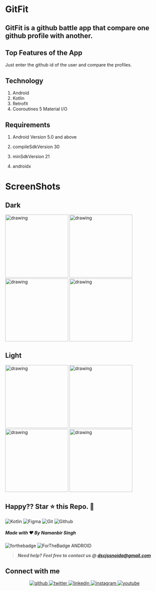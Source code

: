 # GitFit
## GitFit is a github battle app that compare one github profile with another.

## Top Features of the App
Just enter the github id of the user and compare the profiles.

## Technology
1. Android
2. Kotlin
3. Retrofit
4. Cooroutines
5 Material I/O

## Requirements
1. Android Version 5.0 and above
2. compileSdkVersion 30
3. minSdkVersion 21

4. androidx

# ScreenShots
## Dark
<img src="https://github.com/thinktocode/GitFit/blob/master/ScreenShots/dark_splash.png" alt="drawing" width="200"/>  <img src="https://github.com/thinktocode/GitFit/blob/master/ScreenShots/dark_user.png"  alt="drawing" width="200"/>
<img src="https://github.com/thinktocode/GitFit/blob/master/ScreenShots/dark_user1.png" alt="drawing" width="200"/>
<img src="https://github.com/thinktocode/GitFit/blob/master/ScreenShots/dark_battle.png" alt="drawing" width="200"/>
## Light
<img src="https://github.com/thinktocode/GitFit/blob/master/ScreenShots/light_splash.png" alt="drawing" width="200"/> <img src="https://github.com/thinktocode/GitFit/blob/master/ScreenShots/light_user.png"  alt="drawing" width="200"/>
<img src="https://github.com/thinktocode/GitFit/blob/master/ScreenShots/light_user1.png" alt="drawing" width="200"/>
<img src="https://github.com/thinktocode/GitFit/blob/master/ScreenShots/light_battle.png" alt="drawing" width="200"/>

## Happy?? Star ⭐ this Repo. 🤩


![Kotlin](https://img.shields.io/badge/kotlin-%230095D5.svg?&style=for-the-badge&logo=kotlin&logoColor=white)
![Figma](https://img.shields.io/badge/figma%20-%23F24E1E.svg?&style=for-the-badge&logo=figma&logoColor=white)
![Git](https://img.shields.io/badge/git%20-%23F05033.svg?&style=for-the-badge&logo=git&logoColor=white)
![Github](https://img.shields.io/badge/github%20-%23121011.svg?&style=for-the-badge&logo=github&logoColor=white)
##### Made with ❤️ By Namanbir Singh
![forthebadge](https://forthebadge.com/images/badges/built-with-love.svg)
![ForTheBadge ANDROID](https://forthebadge.com/images/badges/built-for-android.svg)

> **_Need help?_** 
> **_Feel free to contact us @ [dscjssnoida@gmail.com](mailto:idscjssnoida@gmail.com?Subject=DSCHackFest2020)_**


## Connect with me  
<div align="center">
<a href="https://github.com/thinktocode" target="_blank">
<img src=https://img.shields.io/badge/github-%2324292e.svg?&style=for-the-badge&logo=github&logoColor=white alt=github style="margin-bottom: 5px;" />
</a>
<a href="https://twitter.com/realNamanbir" target="_blank">
<img src=https://img.shields.io/badge/twitter-%2300acee.svg?&style=for-the-badge&logo=twitter&logoColor=white alt=twitter style="margin-bottom: 5px;" />
</a>
<a href="https://www.linkedin.com/in/namanbir-singh-262318178/" target="_blank">
<img src=https://img.shields.io/badge/linkedin-%231E77B5.svg?&style=for-the-badge&logo=linkedin&logoColor=white alt=linkedin style="margin-bottom: 5px;" />
</a>
<a href="https://www.instagram.com/thinktocode.in" target="_blank">
<img src=https://img.shields.io/badge/instagram-%23000000.svg?&style=for-the-badge&logo=instagram&logoColor=white alt=instagram style="margin-bottom: 5px;" />
</a>  
<a href="https://www.youtube.com/c/thinktocode" target="_blank">
<img src=https://img.shields.io/badge/youtube-%23FF0000.svg?&style=for-the-badge&logo=youtube&logoColor=white alt=youtube style="margin-bottom: 5px;" />
</a> 
</div> 
